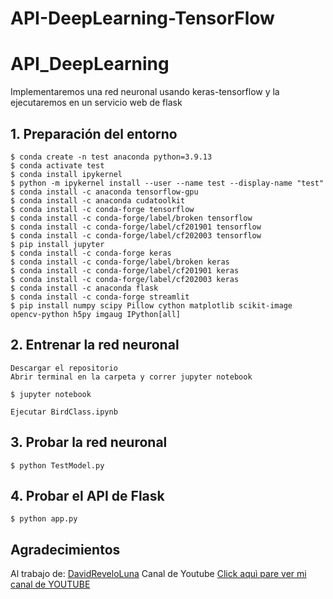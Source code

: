 # API-DeepLearning-TensorFlow
# API_DeepLearning

Implementaremos una red neuronal usando keras-tensorflow y la ejecutaremos en un servicio web de flask

## 1. Preparación del entorno
    $ conda create -n test anaconda python=3.9.13
    $ conda activate test
    $ conda install ipykernel
    $ python -m ipykernel install --user --name test --display-name "test"
    $ conda install -c anaconda tensorflow-gpu
    $ conda install -c anaconda cudatoolkit
    $ conda install -c conda-forge tensorflow
    $ conda install -c conda-forge/label/broken tensorflow
    $ conda install -c conda-forge/label/cf201901 tensorflow
    $ conda install -c conda-forge/label/cf202003 tensorflow
    $ pip install jupyter
    $ conda install -c conda-forge keras
    $ conda install -c conda-forge/label/broken keras
    $ conda install -c conda-forge/label/cf201901 keras
    $ conda install -c conda-forge/label/cf202003 keras
    $ conda install -c anaconda flask
    $ conda install -c conda-forge streamlit
    $ pip install numpy scipy Pillow cython matplotlib scikit-image opencv-python h5py imgaug IPython[all]
    
 ## 2. Entrenar la red neuronal
 
    Descargar el repositorio
    Abrir terminal en la carpeta y correr jupyter notebook
    
    $ jupyter notebook
    
    Ejecutar BirdClass.ipynb
    
 ## 3. Probar la red neuronal
 
    $ python TestModel.py
    
## 4. Probar el API de Flask

    $ python app.py

## Agradecimientos

Al trabajo de: 
[DavidReveloLuna](https://github.com/DavidReveloLuna/APIDeep_Streamlit/blob/master/appAves.py)
Canal de Youtube [Click aquì pare ver mi canal de YOUTUBE](https://www.youtube.com/channel/UCr_dJOULDvSXMHA1PSHy2rg)
